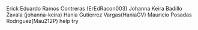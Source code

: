 
Erick Eduardo Ramos Contreras (ErEdRacon003)
Johanna Keira Badillo Zavala (johanna-keira)
Hania Gutierrez Vargas(HaniaGV)
Mauricio Posadas Rodríguez(Mau212P)
help try




